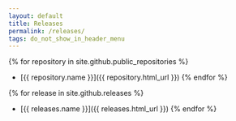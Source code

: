 ```yaml
---
layout: default
title: Releases
permalink: /releases/
tags: do_not_show_in_header_menu
---
```


{% for repository in site.github.public_repositories %}
  * [{{ repository.name }}]({{ repository.html_url }})
{% endfor %}

{% for release in site.github.releases %}
  * [{{ releases.name }}]({{ releases.html_url }})
{% endfor %}